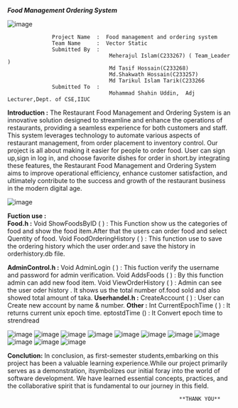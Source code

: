 ***Food Management Ordering System***

![image](https://github.com/meheraj43/Food-Management-Ordering-System/assets/140717499/5033f122-6bf2-4814-b72b-c4a1a0b5c790)


                  Project Name  :  Food management and ordering system
                  Team Name     :  Vector Static
                  Submitted By  :
                                    Meherajul Islam(C233267) ( Team_Leader )
                                    Md Tasif Hossain(C233268)
                                    Md.Shakwath Hossain(C233257)
                                    Md Tarikul Islam Tarik(C233266
                  Submitted To  :  
                                    Mohammad Shahin Uddin,  Adj Lecturer,Dept. of CSE,IIUC

 **Introduction :**
        The Restaurant Food Management and Ordering System is an innovative solution designed to streamline and enhance the operations of         restaurants, providing a seamless experience for both customers and staff. This system leverages technology to automate various 
        aspects of restaurant management, from order placement to inventory control. Our project is all about making it easier for people         to order food. User can sign up,sign in log in, and choose favorite dishes for order in short.by integrating these features, the          Restaurant Food Management and Ordering System aims to improve operational efficiency, enhance customer satisfaction, and                 ultimately contribute to the success and growth of the restaurant business in the modern digital age.

![image](https://github.com/meheraj43/Food-Management-Ordering-System/assets/140717499/32c17fec-0746-4459-878b-a5f799b9a269)

**Fuction use :**  
        **Food.h :**
            Void ShowFoodsByID ( ) :
                              This Function show us the categories of food and show the food item.After that  the users can order food                                  and select Quentity of food.
            Void FoodOrderingHistory ( ) : 
                             This function use to save the  ordering history which the user order.and save the history in orderhistory.db                              file.

**AdminControl.h :** 
              Void AdminLogin ( ) : 
                                 This fuction verify the username and password for admin verification.
              Void AddsFoods ( ) :
                                 By this function admin can add new food item.
              Void ViewOrderHistory ( ) :
                                Admin can see the user oder history . It shows us the total number of.food sold and also showed total                                      amount of taka.
**Userhandel.h :**
              CreateAccount ( ) :
                                User can Create new account by name & number. 
**Other :**
              Int CurrentEpochTime ( ) : 
                                  It returns current unix epoch time.
              eptostdTime ()            :
                                  It Convert epoch time to strendread 

![image](https://github.com/meheraj43/Food-Management-Ordering-System/assets/140717499/9ba0e5a1-f2c5-48ee-9adc-a4fdc1066c0f)
![image](https://github.com/meheraj43/Food-Management-Ordering-System/assets/140717499/3810c430-da21-41c3-a2e5-498d6be04a43)
![image](https://github.com/meheraj43/Food-Management-Ordering-System/assets/140717499/62922b5a-54a6-4551-accd-05ef91b9ec75)
![image](https://github.com/meheraj43/Food-Management-Ordering-System/assets/140717499/a401d2b4-616e-48ec-990a-5f011df910f3)
![image](https://github.com/meheraj43/Food-Management-Ordering-System/assets/140717499/0148dca4-8747-467c-9fa4-4ac556c62565)
![image](https://github.com/meheraj43/Food-Management-Ordering-System/assets/140717499/8e867aaa-11ff-47d8-9d32-d091bae18bdd)
![image](https://github.com/meheraj43/Food-Management-Ordering-System/assets/140717499/cf1ea567-b2ad-44c1-b78d-d7fef2d6aafe)
![image](https://github.com/meheraj43/Food-Management-Ordering-System/assets/140717499/04ef75c4-c4e0-4ce8-bae1-b7d81e8cc147)
![image](https://github.com/meheraj43/Food-Management-Ordering-System/assets/140717499/c0216aa4-6dca-4f67-90e1-75cf4b66816c)
![image](https://github.com/meheraj43/Food-Management-Ordering-System/assets/140717499/2b2428d0-997b-4dbb-b0bf-d94feb1ca716)
![image](https://github.com/meheraj43/Food-Management-Ordering-System/assets/140717499/eb57bd5f-9a9e-4887-a442-7bd9e186f8d1)


**Conclution:**
              In conclusion, as first-semester students,embarking on this project has been a valuable learning experience.While our project primarily serves as a demonstration, itsymbolizes our initial foray into the world of software development. We have learned essential concepts, practices, and the collaborative spirit that is fundamental to our journey in this field.



                                                          **THANK YOU**





